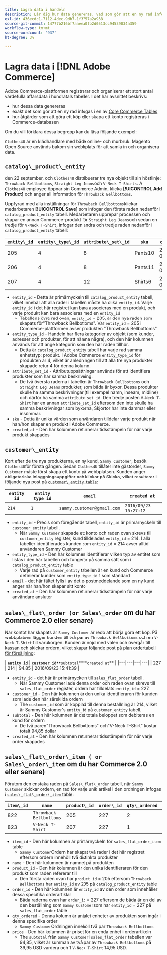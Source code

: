 ```yaml
---
title: Lagra data i handeln
description: Lär dig hur data genereras, vad som gör att en ny rad infogas och hur åtgärder registreras i Commerce-databasen.
exl-id: 436ecdc1-7112-4dec-9db7-1f3757a2a938
source-git-commit: 14777b216bf7aaeea0fb2d0513cc94539034a359
workflow-type: tm+mt
source-wordcount: '937'
ht-degree: 3%

---
```


# Lagra data i [!DNL Adobe Commerce]

Adobe Commerce-plattformen registrerar och organiserar ett stort antal värdefulla affärsdata i hundratals tabeller. I det här avsnittet beskrivs:

* hur dessa data genereras
* exakt det som gör att en ny rad infogas i en av [Core Commerce Tables](../data-warehouse-mgr/common-mage-tables.md)
* hur åtgärder som att göra ett köp eller skapa ett konto registreras i Commerce-databasen

Om du vill förklara dessa begrepp kan du läsa följande exempel:

`Clothes4U` är en klädhandlare med både online- och murbruk. Magento Open Source används bakom sin webbplats för att samla in och organisera data.

## `catalog\_product\_entity`

den 22 september, och `Clothes4U` distribuerar tre nya objekt till sin höstlinje: `Throwback Bellbottoms`, `Straight Leg Jeans`och `V-Neck T-Shirts`. A `Clothes4U` employee öppnar sin Commerce Admin, klicka **[!UICONTROL Add Product]** och anger all information för `Throwback Bellbottoms`.

Uppfyrad med alla inställningar för `Throwback Bellbottoms`klickar medarbetaren **[!UICONTROL Save]** som infogar den första raden nedanför i `catalog_product_entity` tabell. Medarbetaren upprepar processen och skapar en annan Commerce-produkt för `Straight Leg Jeans`och sedan en tredje för `V-Neck T-Shirt`, infogar den andra och tredje raden nedanför i `catalog_product_entity` tabell:

| **`entity\_id`** | **`entity\_type\_id`** | **`attribute\_set\_id`** | **`sku`** | **`created\_at`** |
|---|---|---|---|---|
| 205 | 4 | 8 | Pants10 | 2016/09/22 09:15:43 |
| 206 | 4 | 8 | Pants11 | 2016/09/22 09:18:17 |
| 207 | 4 | 12 | Shirts6 | 2016/09/22 09:24:02 |

* `entity_id` - Detta är primärnyckeln till `catalog_product_entity` tabell, vilket innebär att alla rader i tabellen måste ha olika `entity_id`. Varje `entity_id` i det här registret kan bara associeras med en produkt, och varje produkt kan bara associeras med en `entity_id`
   * Tabellens övre rad ovan, `entity_id` = 205, är den nya raden som skapats för&quot;Throwback Bellbottoms&quot;. Var `entity_id` = 205 i Commerce-plattformen avser produkten &quot;Throwback Bellbottoms&quot;
* `entity_type_id` - Handeln har flera kategorier av objekt (som kunder, adresser och produkter, för att nämna några), och den här kolumnen används för att ange kategorin som den här raden tillhör.
   * Detta är `catalog_product_entity` tabell har varje rad samma enhetstyp: produkt. I Adobe Commerce `entity_type_id` för produkten är 4, vilket är anledningen till att alla tre nya produkter skapade retur 4 för denna kolumn.
* `attribute_set_id` - Attributuppsättningar används för att identifiera produkter som har samma beskrivning.
   * De två översta raderna i tabellen är `Throwback Bellbottoms` och `Straight Leg Jeans` produkter, som båda är byxor. Dessa produkter skulle ha samma beskrivningar (till exempel namn, inseam, midline) och därför ha samma `attribute_set_id`. Den tredje posten `V-Neck T-Shirt` har en annan `attribute_set_id` eftersom den inte skulle ha samma beskrivningar som byxorna, Skjortor har inte dammar eller insömmar.
* `sku` - Detta är unika värden som användaren tilldelar varje produkt när han/hon skapar en produkt i Adobe Commerce.
* `created_at` - Den här kolumnen returnerar tidsstämpeln för när varje produkt skapades

## `customer\_entity`

Kort efter de tre nya produkterna, en ny kund, `Sammy Customer`, besök `Clothes4U`för första gången. Sedan `Clothes4U` tillåter inte gästorder, `Sammy Customer` måste först skapa ett konto på webbplatsen. Kunden anger obligatoriska inloggningsuppgifter och klickar på Skicka, vilket resulterar i följande nya post på [`customer\_entity table`](../data-warehouse-mgr/cust-ent-table.md):

| **`entity id`** | **`entity type id`** | **`email`** | **`created at`** |
|---|---|---|---|
| `214` | `1` | `sammy.customer@gmail.com` | `2016/09/23 15:27:12` |

* `entity_id` - Precis som föregående tabell, `entity_id` är primärnyckeln till `customer_entity` tabell.
   * När `Sammy Customer` skapade ett konto och raden ovan skrevs till `customer_entity` register, kund tilldelades `entity_id` = 214. I alla tabeller identifierades kunden som `entity_id` = 214 avser alltid användaren Sammy Customer
* `entity_type_id` - Den här kolumnen identifierar vilken typ av entitet som listas i den här tabellen och fungerar på samma sätt som i `catalog_product_entity` table
   * Varje rad på `customer_entity` tabellen är en kund och Commerce definierar kunder som `entity_type_id` 1 som standard
* `email` - det här fältet fylls i av det e-postmeddelande som en ny kund anger när han/hon skapar sitt konto
* `created_at` - Den här kolumnen returnerar tidsstämpeln för när varje användare ansluter

## `sales\_flat\_order (or Sales\_order` om du har Commerce 2.0 eller senare)

När kontot har skapats är `Sammy Customer` är redo att börja göra ett köp. På webbplatsen lägger kunden till två par av `Throwback Bellbottoms` och en `V-Neck T-Shirt` till varukorgen. Kunden är nöjd med valen och övergår till kassan och skickar ordern, vilket skapar följande post på [plan ordertabell för försäljning](../data-warehouse-mgr/sales-flat-order-table.md):

| **`entity id`** | **`customer id**`**`subtotal`****`created at`** |
|---|---|---|---|
| 227 | 214 | 94.85 | 2016/09/23 15:41:39 |

* `entity_id` - det här är primärnyckeln till `sales_flat_order` tabell.
   * När Sammy Customer lade denna order och raden ovan skrevs till `sales_flat_order` register, ordern har tilldelats `entity_id` = 227.
* `customer_id` - Den här kolumnen är den unika identifieraren för kunden som lade den här särskilda ordern
   * The `customer_id` som är kopplad till denna beställning är 214, vilket är Sammy Customer&#39;s `entity_id` på `customer_entity` tabell.
* `subtotal` - Den här kolumnen är det totala beloppet som debiteras en kund för ordern
   * De två paren&quot;Throwback Bellbottoms&quot; och&quot;V-Neck T-Shirt&quot; kostar totalt 94,85 dollar
* `created_at` - Den här kolumnen returnerar tidsstämpeln för när varje order skapades

## `sales\_flat\_order\_item ( or Sales\_order\_item` om du har Commerce 2.0 eller senare)

Förutom den enstaka raden på `Sales\_flat\_order` tabell, när `Sammy Customer` skickar ordern, en rad för varje unik artikel i den ordningen infogas i [`sales\_flat\_order\_item` table](../data-warehouse-mgr/sales-flat-order-item-table.md):

| **`item\_id`** | **`name`** | **`product\_id`** | **`order\_id`** | **`qty\_ordered`** | **`price`** |
|---|---|---|---|---|---|
| 822 | `Throwback Bellbottoms` | 205 | 227 | 2 | 39.95 |
| 823 | `V-Neck T-Shirt` | 207 | 227 | 1 | 14.95 |

* `item_id` - Den här kolumnen är primärnyckeln för `sales_flat_order_item` table
   * `Sammy Customer`Ordern har skapat två rader i det här registret eftersom ordern innehöll två distinkta produkter
* `name` - Den här kolumnen är namnet på produkten
* `product_id` - Den här kolumnen är den unika identifieraren för den produkt som raden refererar till
   * Den första raden ovan har `product_id` = 205 eftersom `Throwback Bellbottoms` har `entity_id` av 205 på `catalog_product_entity` table
* `order_id` - Den här kolumnen är `entity_id` av den order som innehåller dessa specifika orderartiklar
   * Båda raderna ovan har `order_id` = 227 eftersom de båda är en del av den beställning som `Sammy Customer`som har `entity_id` = 227 på `sales_flat_order` table
* `qty_ordered` - Denna kolumn är antalet enheter av produkten som ingår i denna specifika order
   * `Sammy Customer`Ordningen innehöll två par `Throwback Bellbottoms`
* `price` - Den här kolumnen är priset för en enda enhet i orderartikeln
   * The `subtotal` från `Sammy Customer`i `sales_flat_order` tabellen var 94,85, vilket är summan av två par av `Throwback Bellbottoms` på 39,95 USD vardera och 1 `V-Neck T-Shirt` 14,95 USD.
